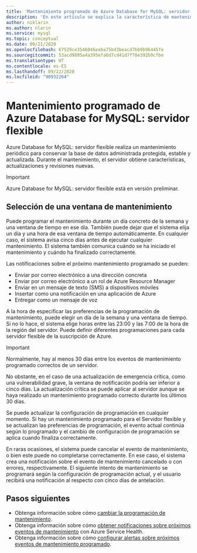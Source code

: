 ```yaml
---
title: 'Mantenimiento programado de Azure Database for MySQL: servidor flexible'
description: 'En este artículo se explica la característica de mantenimiento programado de Azure Database for MySQL: servidor flexible.'
author: niklarin
ms.author: nlarin
ms.service: mysql
ms.topic: conceptual
ms.date: 09/21/2020
ms.openlocfilehash: 67529ce3546046eaba75bd3beacd7bb9b96445fe
ms.sourcegitcommit: 53acd9895a4a395efa6d7cd41d7f78e392b9cfbe
ms.translationtype: HT
ms.contentlocale: es-ES
ms.lasthandoff: 09/22/2020
ms.locfileid: "90932264"
---
```

# <a name="scheduled-maintenance-in-azure-database-for-mysql--flexible-server"></a>Mantenimiento programado de Azure Database for MySQL: servidor flexible

Azure Database for MySQL: servidor flexible realiza un mantenimiento periódico para conservar la base de datos administrada protegida, estable y actualizada. Durante el mantenimiento, el servidor obtiene características, actualizaciones y revisiones nuevas.

> [!IMPORTANT]
> Azure Database for MySQL: servidor flexible está en versión preliminar.

## <a name="select-a-maintenance-window"></a>Selección de una ventana de mantenimiento

Puede programar el mantenimiento durante un día concreto de la semana y una ventana de tiempo en ese día. También puede dejar que el sistema elija un día y una hora de esa ventana de tiempo automáticamente. En cualquier caso, el sistema avisa cinco días antes de ejecutar cualquier mantenimiento. El sistema también comunica cuándo se ha iniciado el mantenimiento y cuándo ha finalizado correctamente.

Las notificaciones sobre el próximo mantenimiento programado se pueden:

* Enviar por correo electrónico a una dirección concreta
* Enviar por correo electrónico a un rol de Azure Resource Manager
* Enviar en un mensaje de texto (SMS) a dispositivos móviles
* Insertar como una notificación en una aplicación de Azure
* Entregar como un mensaje de voz

A la hora de especificar las preferencias de la programación de mantenimiento, puede elegir un día de la semana y una ventana de tiempo. Si no lo hace, el sistema elige horas entre las 23:00 y las 7:00 de la hora de la región del servidor. Puede definir diferentes programaciones para cada servidor flexible de la suscripción de Azure.

> [!IMPORTANT]
> Normalmente, hay al menos 30 días entre los eventos de mantenimiento programado correctos de un servidor.
>
> No obstante, en el caso de una actualización de emergencia crítica, como una vulnerabilidad grave, la ventana de notificación podría ser inferior a cinco días. La actualización crítica se puede aplicar al servidor aunque se haya realizado un mantenimiento programado correcto durante los últimos 30 días.

Se puede actualizar la configuración de programación en cualquier momento. Si hay un mantenimiento programado para el Servidor flexible y se actualizan las preferencias de programación, el evento actual continúa según lo programado y el cambio de configuración de programación se aplica cuando finaliza correctamente.

En raras ocasiones, el sistema puede cancelar el evento de mantenimiento, o bien este puede no completarse correctamente. En ese caso, el sistema crea una notificación sobre el evento de mantenimiento cancelado o con errores, respectivamente. El siguiente intento de mantenimiento se programará según la configuración de programación actual, y el usuario recibirá una notificación al respecto con cinco días de antelación.

## <a name="next-steps"></a>Pasos siguientes

* Obtenga información sobre cómo [cambiar la programación de mantenimiento](how-to-maintenance-portal.md).
* Obtenga información sobre cómo [obtener notificaciones sobre próximos eventos de mantenimiento](/azure/service-health/service-notifications.md) con Azure Service Health.
* Obtenga información sobre cómo [configurar alertas sobre próximos eventos de mantenimiento programado](/azure/service-health/resource-health-alert-monitor-guide.md).
